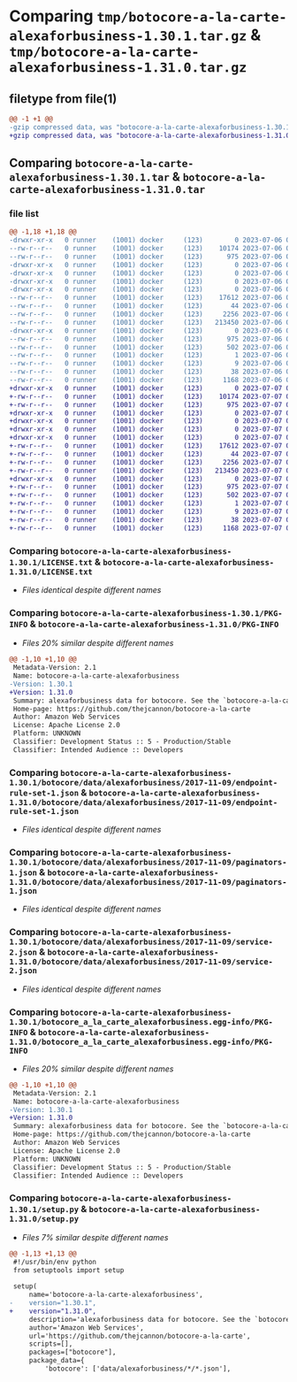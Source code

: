 # Comparing `tmp/botocore-a-la-carte-alexaforbusiness-1.30.1.tar.gz` & `tmp/botocore-a-la-carte-alexaforbusiness-1.31.0.tar.gz`

## filetype from file(1)

```diff
@@ -1 +1 @@
-gzip compressed data, was "botocore-a-la-carte-alexaforbusiness-1.30.1.tar", last modified: Thu Jul  6 01:44:46 2023, max compression
+gzip compressed data, was "botocore-a-la-carte-alexaforbusiness-1.31.0.tar", last modified: Fri Jul  7 01:43:36 2023, max compression
```

## Comparing `botocore-a-la-carte-alexaforbusiness-1.30.1.tar` & `botocore-a-la-carte-alexaforbusiness-1.31.0.tar`

### file list

```diff
@@ -1,18 +1,18 @@
-drwxr-xr-x   0 runner    (1001) docker     (123)        0 2023-07-06 01:44:46.966491 botocore-a-la-carte-alexaforbusiness-1.30.1/
--rw-r--r--   0 runner    (1001) docker     (123)    10174 2023-07-06 01:44:46.000000 botocore-a-la-carte-alexaforbusiness-1.30.1/LICENSE.txt
--rw-r--r--   0 runner    (1001) docker     (123)      975 2023-07-06 01:44:46.966491 botocore-a-la-carte-alexaforbusiness-1.30.1/PKG-INFO
-drwxr-xr-x   0 runner    (1001) docker     (123)        0 2023-07-06 01:44:46.966491 botocore-a-la-carte-alexaforbusiness-1.30.1/botocore/
-drwxr-xr-x   0 runner    (1001) docker     (123)        0 2023-07-06 01:44:46.966491 botocore-a-la-carte-alexaforbusiness-1.30.1/botocore/data/
-drwxr-xr-x   0 runner    (1001) docker     (123)        0 2023-07-06 01:44:46.966491 botocore-a-la-carte-alexaforbusiness-1.30.1/botocore/data/alexaforbusiness/
-drwxr-xr-x   0 runner    (1001) docker     (123)        0 2023-07-06 01:44:46.966491 botocore-a-la-carte-alexaforbusiness-1.30.1/botocore/data/alexaforbusiness/2017-11-09/
--rw-r--r--   0 runner    (1001) docker     (123)    17612 2023-07-06 01:44:40.000000 botocore-a-la-carte-alexaforbusiness-1.30.1/botocore/data/alexaforbusiness/2017-11-09/endpoint-rule-set-1.json
--rw-r--r--   0 runner    (1001) docker     (123)       44 2023-07-06 01:44:40.000000 botocore-a-la-carte-alexaforbusiness-1.30.1/botocore/data/alexaforbusiness/2017-11-09/examples-1.json
--rw-r--r--   0 runner    (1001) docker     (123)     2256 2023-07-06 01:44:40.000000 botocore-a-la-carte-alexaforbusiness-1.30.1/botocore/data/alexaforbusiness/2017-11-09/paginators-1.json
--rw-r--r--   0 runner    (1001) docker     (123)   213450 2023-07-06 01:44:40.000000 botocore-a-la-carte-alexaforbusiness-1.30.1/botocore/data/alexaforbusiness/2017-11-09/service-2.json
-drwxr-xr-x   0 runner    (1001) docker     (123)        0 2023-07-06 01:44:46.966491 botocore-a-la-carte-alexaforbusiness-1.30.1/botocore_a_la_carte_alexaforbusiness.egg-info/
--rw-r--r--   0 runner    (1001) docker     (123)      975 2023-07-06 01:44:46.000000 botocore-a-la-carte-alexaforbusiness-1.30.1/botocore_a_la_carte_alexaforbusiness.egg-info/PKG-INFO
--rw-r--r--   0 runner    (1001) docker     (123)      502 2023-07-06 01:44:46.000000 botocore-a-la-carte-alexaforbusiness-1.30.1/botocore_a_la_carte_alexaforbusiness.egg-info/SOURCES.txt
--rw-r--r--   0 runner    (1001) docker     (123)        1 2023-07-06 01:44:46.000000 botocore-a-la-carte-alexaforbusiness-1.30.1/botocore_a_la_carte_alexaforbusiness.egg-info/dependency_links.txt
--rw-r--r--   0 runner    (1001) docker     (123)        9 2023-07-06 01:44:46.000000 botocore-a-la-carte-alexaforbusiness-1.30.1/botocore_a_la_carte_alexaforbusiness.egg-info/top_level.txt
--rw-r--r--   0 runner    (1001) docker     (123)       38 2023-07-06 01:44:46.966491 botocore-a-la-carte-alexaforbusiness-1.30.1/setup.cfg
--rw-r--r--   0 runner    (1001) docker     (123)     1168 2023-07-06 01:44:46.000000 botocore-a-la-carte-alexaforbusiness-1.30.1/setup.py
+drwxr-xr-x   0 runner    (1001) docker     (123)        0 2023-07-07 01:43:36.367021 botocore-a-la-carte-alexaforbusiness-1.31.0/
+-rw-r--r--   0 runner    (1001) docker     (123)    10174 2023-07-07 01:43:36.000000 botocore-a-la-carte-alexaforbusiness-1.31.0/LICENSE.txt
+-rw-r--r--   0 runner    (1001) docker     (123)      975 2023-07-07 01:43:36.367021 botocore-a-la-carte-alexaforbusiness-1.31.0/PKG-INFO
+drwxr-xr-x   0 runner    (1001) docker     (123)        0 2023-07-07 01:43:36.367021 botocore-a-la-carte-alexaforbusiness-1.31.0/botocore/
+drwxr-xr-x   0 runner    (1001) docker     (123)        0 2023-07-07 01:43:36.367021 botocore-a-la-carte-alexaforbusiness-1.31.0/botocore/data/
+drwxr-xr-x   0 runner    (1001) docker     (123)        0 2023-07-07 01:43:36.367021 botocore-a-la-carte-alexaforbusiness-1.31.0/botocore/data/alexaforbusiness/
+drwxr-xr-x   0 runner    (1001) docker     (123)        0 2023-07-07 01:43:36.367021 botocore-a-la-carte-alexaforbusiness-1.31.0/botocore/data/alexaforbusiness/2017-11-09/
+-rw-r--r--   0 runner    (1001) docker     (123)    17612 2023-07-07 01:43:28.000000 botocore-a-la-carte-alexaforbusiness-1.31.0/botocore/data/alexaforbusiness/2017-11-09/endpoint-rule-set-1.json
+-rw-r--r--   0 runner    (1001) docker     (123)       44 2023-07-07 01:43:28.000000 botocore-a-la-carte-alexaforbusiness-1.31.0/botocore/data/alexaforbusiness/2017-11-09/examples-1.json
+-rw-r--r--   0 runner    (1001) docker     (123)     2256 2023-07-07 01:43:28.000000 botocore-a-la-carte-alexaforbusiness-1.31.0/botocore/data/alexaforbusiness/2017-11-09/paginators-1.json
+-rw-r--r--   0 runner    (1001) docker     (123)   213450 2023-07-07 01:43:28.000000 botocore-a-la-carte-alexaforbusiness-1.31.0/botocore/data/alexaforbusiness/2017-11-09/service-2.json
+drwxr-xr-x   0 runner    (1001) docker     (123)        0 2023-07-07 01:43:36.367021 botocore-a-la-carte-alexaforbusiness-1.31.0/botocore_a_la_carte_alexaforbusiness.egg-info/
+-rw-r--r--   0 runner    (1001) docker     (123)      975 2023-07-07 01:43:36.000000 botocore-a-la-carte-alexaforbusiness-1.31.0/botocore_a_la_carte_alexaforbusiness.egg-info/PKG-INFO
+-rw-r--r--   0 runner    (1001) docker     (123)      502 2023-07-07 01:43:36.000000 botocore-a-la-carte-alexaforbusiness-1.31.0/botocore_a_la_carte_alexaforbusiness.egg-info/SOURCES.txt
+-rw-r--r--   0 runner    (1001) docker     (123)        1 2023-07-07 01:43:36.000000 botocore-a-la-carte-alexaforbusiness-1.31.0/botocore_a_la_carte_alexaforbusiness.egg-info/dependency_links.txt
+-rw-r--r--   0 runner    (1001) docker     (123)        9 2023-07-07 01:43:36.000000 botocore-a-la-carte-alexaforbusiness-1.31.0/botocore_a_la_carte_alexaforbusiness.egg-info/top_level.txt
+-rw-r--r--   0 runner    (1001) docker     (123)       38 2023-07-07 01:43:36.367021 botocore-a-la-carte-alexaforbusiness-1.31.0/setup.cfg
+-rw-r--r--   0 runner    (1001) docker     (123)     1168 2023-07-07 01:43:36.000000 botocore-a-la-carte-alexaforbusiness-1.31.0/setup.py
```

### Comparing `botocore-a-la-carte-alexaforbusiness-1.30.1/LICENSE.txt` & `botocore-a-la-carte-alexaforbusiness-1.31.0/LICENSE.txt`

 * *Files identical despite different names*

### Comparing `botocore-a-la-carte-alexaforbusiness-1.30.1/PKG-INFO` & `botocore-a-la-carte-alexaforbusiness-1.31.0/PKG-INFO`

 * *Files 20% similar despite different names*

```diff
@@ -1,10 +1,10 @@
 Metadata-Version: 2.1
 Name: botocore-a-la-carte-alexaforbusiness
-Version: 1.30.1
+Version: 1.31.0
 Summary: alexaforbusiness data for botocore. See the `botocore-a-la-carte` package for more info.
 Home-page: https://github.com/thejcannon/botocore-a-la-carte
 Author: Amazon Web Services
 License: Apache License 2.0
 Platform: UNKNOWN
 Classifier: Development Status :: 5 - Production/Stable
 Classifier: Intended Audience :: Developers
```

### Comparing `botocore-a-la-carte-alexaforbusiness-1.30.1/botocore/data/alexaforbusiness/2017-11-09/endpoint-rule-set-1.json` & `botocore-a-la-carte-alexaforbusiness-1.31.0/botocore/data/alexaforbusiness/2017-11-09/endpoint-rule-set-1.json`

 * *Files identical despite different names*

### Comparing `botocore-a-la-carte-alexaforbusiness-1.30.1/botocore/data/alexaforbusiness/2017-11-09/paginators-1.json` & `botocore-a-la-carte-alexaforbusiness-1.31.0/botocore/data/alexaforbusiness/2017-11-09/paginators-1.json`

 * *Files identical despite different names*

### Comparing `botocore-a-la-carte-alexaforbusiness-1.30.1/botocore/data/alexaforbusiness/2017-11-09/service-2.json` & `botocore-a-la-carte-alexaforbusiness-1.31.0/botocore/data/alexaforbusiness/2017-11-09/service-2.json`

 * *Files identical despite different names*

### Comparing `botocore-a-la-carte-alexaforbusiness-1.30.1/botocore_a_la_carte_alexaforbusiness.egg-info/PKG-INFO` & `botocore-a-la-carte-alexaforbusiness-1.31.0/botocore_a_la_carte_alexaforbusiness.egg-info/PKG-INFO`

 * *Files 20% similar despite different names*

```diff
@@ -1,10 +1,10 @@
 Metadata-Version: 2.1
 Name: botocore-a-la-carte-alexaforbusiness
-Version: 1.30.1
+Version: 1.31.0
 Summary: alexaforbusiness data for botocore. See the `botocore-a-la-carte` package for more info.
 Home-page: https://github.com/thejcannon/botocore-a-la-carte
 Author: Amazon Web Services
 License: Apache License 2.0
 Platform: UNKNOWN
 Classifier: Development Status :: 5 - Production/Stable
 Classifier: Intended Audience :: Developers
```

### Comparing `botocore-a-la-carte-alexaforbusiness-1.30.1/setup.py` & `botocore-a-la-carte-alexaforbusiness-1.31.0/setup.py`

 * *Files 7% similar despite different names*

```diff
@@ -1,13 +1,13 @@
 #!/usr/bin/env python
 from setuptools import setup
 
 setup(
     name='botocore-a-la-carte-alexaforbusiness',
-    version="1.30.1",
+    version="1.31.0",
     description='alexaforbusiness data for botocore. See the `botocore-a-la-carte` package for more info.',
     author='Amazon Web Services',
     url='https://github.com/thejcannon/botocore-a-la-carte',
     scripts=[],
     packages=["botocore"],
     package_data={
         'botocore': ['data/alexaforbusiness/*/*.json'],
```

